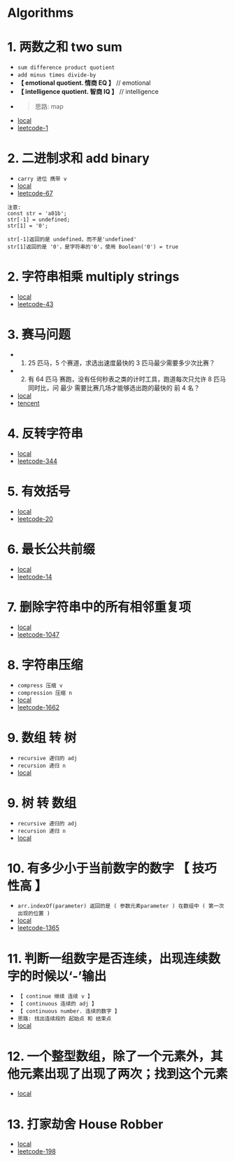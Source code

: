 # Algorithms

# 1. 两数之和 two sum

- `sum difference product quotient`
- `add minus times divide-by`
- **【 emotional quotient. 情商 EQ 】** // emotional
- **【 intelligence quotient. 智商 IQ 】** // intelligence
- > 思路: map
- [local](file:///Users/xiawu/work/personal/front-end/8-penetrate/3-LEETCODE/两数之和.html)
- [leetcode-1](https://leetcode.cn/problems/two-sum/description/)

# 2. 二进制求和 add binary

- `carry 进位 携带 v`
- [local](file:///Users/xiawu/work/personal/front-end/8-penetrate/3-LEETCODE/1-STRING/05-二进制求和.html)
- [leetcode-67](https://leetcode.cn/problems/add-binary/description/)

```
注意:
const str = 'a01b';
str[-1] = undefined;
str[1] = '0';

str[-1]返回的是 undefined，而不是'undefined'
str[1]返回的是 '0'，是字符串的'0'，使用 Boolean('0') = true
```

# 2. 字符串相乘 multiply strings

- [local](file:///Users/xiawu/work/personal/front-end/8-penetrate/3-LEETCODE/1-STRING/05-二进制求和.html)
- [leetcode-43](https://leetcode.cn/problems/multiply-strings/description/)

# 3. 赛马问题

- 1. 25 匹马，5 个赛道，求选出速度最快的 3 匹马最少需要多少次比赛？
- 2. 有 64 匹马 赛跑，没有任何秒表之类的计时工具，跑道每次只允许 8 匹马 同时比，问 最少 需要比赛几场才能够选出跑的最快的 前 4 名？
- [local](file:///Users/xiawu/work/personal/front-end/8-penetrate/5-INTERVIEW/9-AutoDesk.html)
- [tencent](https://cloud.tencent.com/developer/article/1814671)

# 4. 反转字符串

- [local](file:///Users/xiawu/work/personal/front-end/8-penetrate/3-LEETCODE/1-STRING/03-反转字符串.html)
- [leetcode-344](https://leetcode.cn/problems/reverse-string/)

# 5. 有效括号

- [local](file:///Users/xiawu/work/personal/front-end/8-penetrate/3-LEETCODE/1-STRING/04-有效括号.html)
- [leetcode-20](https://leetcode.cn/problems/valid-parentheses/)

# 6. 最长公共前缀

- [local](file:///Users/xiawu/work/personal/front-end/8-penetrate/3-LEETCODE/1-STRING/01-最长公共前缀.html)
- [leetcode-14](https://leetcode.cn/problems/longest-common-prefix/)

# 7. 删除字符串中的所有相邻重复项

- [local](file:///Users/xiawu/work/personal/front-end/8-penetrate/3-LEETCODE/1-STRING/09-删除字符串中的所有相邻重复项.html)
- [leetcode-1047](https://leetcode.cn/problems/remove-all-adjacent-duplicates-in-string/description/)

# 8. 字符串压缩

- `compress 压缩 v`
- `compression 压缩 n`
- [local](file:///Users/xiawu/work/personal/front-end/8-penetrate/3-LEETCODE/1-STRING/14-压缩字符串.html)
- [leetcode-1662](https://leetcode.cn/problems/compress-string-lcci/description/)

# 9. 数组 转 树

- `recursive 递归的 adj`
- `recursion 递归 n`
- [local](file:///Users/xiawu/work/personal/front-end/8-penetrate/3-LEETCODE/3-ARRAY/2-ArrayToTree.html)

# 9. 树 转 数组

- `recursive 递归的 adj`
- `recursion 递归 n`
- [local](file:///Users/xiawu/work/personal/front-end/8-penetrate/3-LEETCODE/3-ARRAY/2-TreeToArray.html)

# 10. 有多少小于当前数字的数字 【 技巧性高 】

- `arr.indexOf(parameter) 返回的是 ( 参数元素parameter ) 在数组中 ( 第一次出现的位置 )`
- [local](file:///Users/xiawu/work/personal/front-end/8-penetrate/3-LEETCODE/3-ARRAY/4-有多少小于当前数字的数字.html)
- [leetcode-1365](https://leetcode.cn/problems/how-many-numbers-are-smaller-than-the-current-number/description/)

# 11. 判断一组数字是否连续，出现连续数字的时候以‘-’输出

- `【 continue 继续 连续 v 】`
- `【 continuous 连续的 adj 】`
- `【 continuous number. 连续的数字 】`
- `思路: 找出连续段的 起始点 和 结束点`
- [local](file:///Users/xiawu/work/personal/front-end/8-penetrate/5-INTERVIEW/1-noCode.html)

# 12. 一个整型数组，除了一个元素外，其他元素出现了出现了两次；找到这个元素

- [local](file:///Users/xiawu/work/personal/front-end/8-penetrate/5-INTERVIEW/4-中移.html)

# 13. 打家劫舍 House Robber

- [local](file:///Users/xiawu/work/personal/front-end/8-penetrate/3-LEETCODE/3-ARRAY/4-有多少小于当前数字的数字.html)
- [leetcode-198](https://leetcode.cn/problems/house-robber/)
